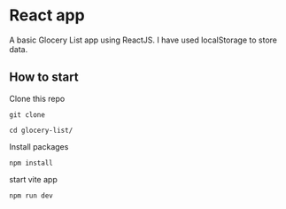 # React app

A basic Glocery List app using ReactJS. I have used localStorage to store data.

## How to start

Clone this repo

```
git clone

cd glocery-list/
```

Install packages

```
npm install
```

start vite app

```
npm run dev
```
